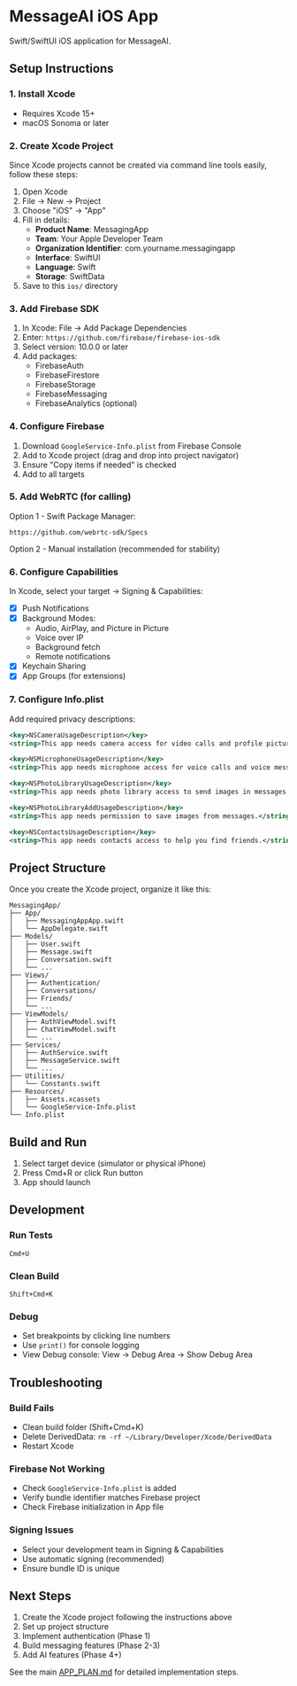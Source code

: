 # MessageAI iOS App

Swift/SwiftUI iOS application for MessageAI.

## Setup Instructions

### 1. Install Xcode

- Requires Xcode 15+
- macOS Sonoma or later

### 2. Create Xcode Project

Since Xcode projects cannot be created via command line tools easily, follow these steps:

1. Open Xcode
2. File → New → Project
3. Choose "iOS" → "App"
4. Fill in details:
   - **Product Name**: MessagingApp
   - **Team**: Your Apple Developer Team
   - **Organization Identifier**: com.yourname.messagingapp
   - **Interface**: SwiftUI
   - **Language**: Swift
   - **Storage**: SwiftData
5. Save to this `ios/` directory

### 3. Add Firebase SDK

1. In Xcode: File → Add Package Dependencies
2. Enter: `https://github.com/firebase/firebase-ios-sdk`
3. Select version: 10.0.0 or later
4. Add packages:
   - FirebaseAuth
   - FirebaseFirestore
   - FirebaseStorage
   - FirebaseMessaging
   - FirebaseAnalytics (optional)

### 4. Configure Firebase

1. Download `GoogleService-Info.plist` from Firebase Console
2. Add to Xcode project (drag and drop into project navigator)
3. Ensure "Copy items if needed" is checked
4. Add to all targets

### 5. Add WebRTC (for calling)

Option 1 - Swift Package Manager:
```
https://github.com/webrtc-sdk/Specs
```

Option 2 - Manual installation (recommended for stability)

### 6. Configure Capabilities

In Xcode, select your target → Signing & Capabilities:

- [x] Push Notifications
- [x] Background Modes:
  - Audio, AirPlay, and Picture in Picture
  - Voice over IP
  - Background fetch
  - Remote notifications
- [x] Keychain Sharing
- [x] App Groups (for extensions)

### 7. Configure Info.plist

Add required privacy descriptions:

```xml
<key>NSCameraUsageDescription</key>
<string>This app needs camera access for video calls and profile pictures.</string>

<key>NSMicrophoneUsageDescription</key>
<string>This app needs microphone access for voice calls and voice messages.</string>

<key>NSPhotoLibraryUsageDescription</key>
<string>This app needs photo library access to send images in messages.</string>

<key>NSPhotoLibraryAddUsageDescription</key>
<string>This app needs permission to save images from messages.</string>

<key>NSContactsUsageDescription</key>
<string>This app needs contacts access to help you find friends.</string>
```

## Project Structure

Once you create the Xcode project, organize it like this:

```
MessagingApp/
├── App/
│   ├── MessagingAppApp.swift
│   └── AppDelegate.swift
├── Models/
│   ├── User.swift
│   ├── Message.swift
│   ├── Conversation.swift
│   └── ...
├── Views/
│   ├── Authentication/
│   ├── Conversations/
│   ├── Friends/
│   └── ...
├── ViewModels/
│   ├── AuthViewModel.swift
│   ├── ChatViewModel.swift
│   └── ...
├── Services/
│   ├── AuthService.swift
│   ├── MessageService.swift
│   └── ...
├── Utilities/
│   └── Constants.swift
├── Resources/
│   ├── Assets.xcassets
│   └── GoogleService-Info.plist
└── Info.plist
```

## Build and Run

1. Select target device (simulator or physical iPhone)
2. Press Cmd+R or click Run button
3. App should launch

## Development

### Run Tests

```
Cmd+U
```

### Clean Build

```
Shift+Cmd+K
```

### Debug

- Set breakpoints by clicking line numbers
- Use `print()` for console logging
- View Debug console: View → Debug Area → Show Debug Area

## Troubleshooting

### Build Fails
- Clean build folder (Shift+Cmd+K)
- Delete DerivedData: `rm -rf ~/Library/Developer/Xcode/DerivedData`
- Restart Xcode

### Firebase Not Working
- Check `GoogleService-Info.plist` is added
- Verify bundle identifier matches Firebase project
- Check Firebase initialization in App file

### Signing Issues
- Select your development team in Signing & Capabilities
- Use automatic signing (recommended)
- Ensure bundle ID is unique

## Next Steps

1. Create the Xcode project following the instructions above
2. Set up project structure
3. Implement authentication (Phase 1)
4. Build messaging features (Phase 2-3)
5. Add AI features (Phase 4+)

See the main [APP_PLAN.md](../APP_PLAN.md) for detailed implementation steps.


